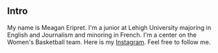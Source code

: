## Intro
My name is Meagan Eripret. I'm a junior at Lehigh University majoring in English and Journalism and minoring in French. I'm a center on the Women's Basketball team.
Here is my [Instagram](instagram.com/meageripret). Feel free to follow me.
